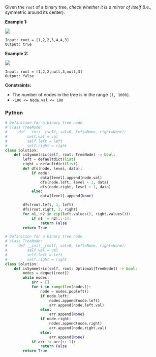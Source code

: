 Given the  `root`  of a binary tree,  _check whether it is a mirror of itself_  (i.e., symmetric around its center).

**Example 1:**

![](https://assets.leetcode.com/uploads/2021/02/19/symtree1.jpg)
```
Input: root = [1,2,2,3,4,4,3]
Output: true
```

**Example 2:**

![](https://assets.leetcode.com/uploads/2021/02/19/symtree2.jpg)
```
Input: root = [1,2,2,null,3,null,3]
Output: false
```

**Constraints:**

-   The number of nodes in the tree is in the range  `[1, 1000]`.
-   `-100 <= Node.val <= 100`


### Python
```python
# Definition for a binary tree node.
# class TreeNode:
#     def __init__(self, val=0, left=None, right=None):
#         self.val = val
#         self.left = left
#         self.right = right
class Solution:
    def isSymmetric(self, root: TreeNode) -> bool:
        left = defaultdict(list)
        right = defaultdict(list)
        def dfs(node, level, data):
            if node:
                data[level].append(node.val)
                dfs(node.left, level + 1, data)
                dfs(node.right, level + 1, data)
            else:
                data[level].append(None)

        dfs(root.left, 1, left)
        dfs(root.right, 1, right)
        for n1, n2 in zip(left.values(), right.values()):
            if n1 != n2[::-1]:
                return False
        return True
```

```python
# Definition for a binary tree node.
# class TreeNode:
#     def __init__(self, val=0, left=None, right=None):
#         self.val = val
#         self.left = left
#         self.right = right
class Solution:
    def isSymmetric(self, root: Optional[TreeNode]) -> bool:
        nodes = deque([root])
        while nodes:
            arr = []
            for i in range(len(nodes)):
                node = nodes.popleft()
                if node.left:
                    nodes.append(node.left)
                    arr.append(node.left.val)
                else:
                    arr.append(None)
                if node.right:
                    nodes.append(node.right)
                    arr.append(node.right.val)
                else:
                    arr.append(None)
            if arr != arr[::-1]:
                return False
        return True
```